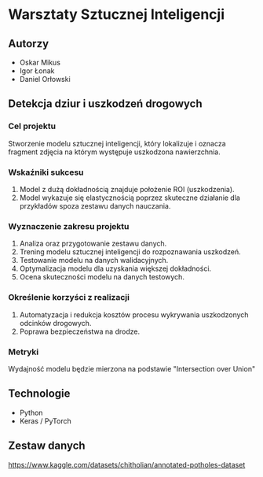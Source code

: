 # Warsztaty Sztucznej Inteligencji

## Autorzy

* Oskar Mikus
* Igor Łonak
* Daniel Orłowski

## Detekcja dziur i uszkodzeń drogowych

### Cel projektu
Stworzenie modelu sztucznej inteligencji, który lokalizuje i oznacza fragment zdjęcia na którym występuje uszkodzona nawierzchnia.

### Wskaźniki sukcesu
1. Model z dużą dokładnością znajduje położenie ROI (uszkodzenia).
2. Model wykazuje się elastycznością poprzez skuteczne działanie dla przykładów spoza zestawu danych nauczania.

### Wyznaczenie zakresu projektu
1. Analiza oraz przygotowanie zestawu danych. 
2. Trening modelu sztucznej inteligencji do rozpoznawania uszkodzeń.
3. Testowanie modelu na danych walidacyjnych.
4. Optymalizacja modelu dla uzyskania większej dokładności.
5. Ocena skuteczności modelu na danych testowych.

### Określenie korzyści z realizacji
1. Automatyzacja i redukcja kosztów procesu wykrywania uszkodzonych odcinków drogowych.
2. Poprawa bezpieczeństwa na drodze.

### Metryki
Wydajność modelu będzie mierzona na podstawie "Intersection over Union"

## Technologie
* Python
* Keras / PyTorch

## Zestaw danych
https://www.kaggle.com/datasets/chitholian/annotated-potholes-dataset
